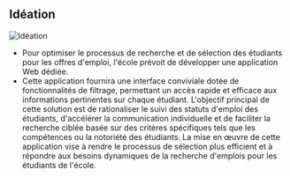 ## Idéation
![Idéation](./images/idéation.png)
- Pour optimiser le processus de recherche et de sélection des étudiants pour les offres d'emploi, l'école prévoit de développer une application Web dédiée. 
- Cette application fournira une interface conviviale dotée de fonctionnalités de filtrage, permettant un accès rapide et efficace aux informations pertinentes sur chaque étudiant. L'objectif principal de cette solution est de rationaliser le suivi des statuts d'emploi des étudiants, d'accélérer la communication individuelle et de faciliter la recherche ciblée basée sur des critères spécifiques tels que les compétences ou la notoriété des étudiants. La mise en œuvre de cette application vise à rendre le processus de sélection plus efficient et à répondre aux besoins dynamiques de la recherche d'emplois pour les étudiants de l'école.